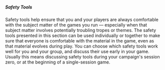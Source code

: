 ##### Safety Tools

Safety tools help ensure that you and your players are always comfortable with the subject matter of the games you run — especially when that subject matter involves potentially troubling tropes or themes.
The safety tools presented in this section can be used individually or together to make sure that everyone is comfortable with the material in the game, even as that material evolves during play.
You can choose which safety tools work well for you and your group, and discuss their use early in your game. Usually this means discussing safety tools during your campaign's session zero, or at the beginning of a single-session game.
